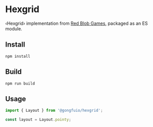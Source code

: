 # Hexgrid

‹Hexgrid› implementation from [Red Blob Games](https://www.redblobgames.com/grids/hexagons/implementation.html), packaged as an ES module.

## Install

`npm install`

## Build

`npm run build`

## Usage

```javascript
import { Layout } from '@gongfuio/hexgrid';

const layout = Layout.pointy;
```